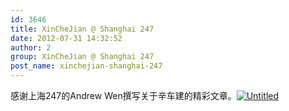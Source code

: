 ```yaml
---
id: 3646
title: XinCheJian @ Shanghai 247
date: 2012-07-31 14:32:52
author: 2
group: XinCheJian @ Shanghai 247
post_name: xinchejian-shanghai-247
---
```


感谢上海247的Andrew Wen撰写关于辛车建的精彩文章。[![Untitled](http://139.162.84.35/wp-content/uploads/2012/07/untitled1.jpg "untitled.jpg")](http://www.shanghai247.net/style/feature/hacker-heaven)